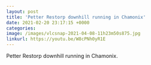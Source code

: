```yaml
---
layout: post
title: 'Petter Restorp downhill running in Chamonix'
date: 2021-02-20 23:17:15 +0000
categories:
image: /images/vlcsnap-2021-04-08-11h23m50s875.jpg
linkurl: https://youtu.be/W8cPNh0yR1E
---
```


Petter Restorp downhill running in Chamonix.